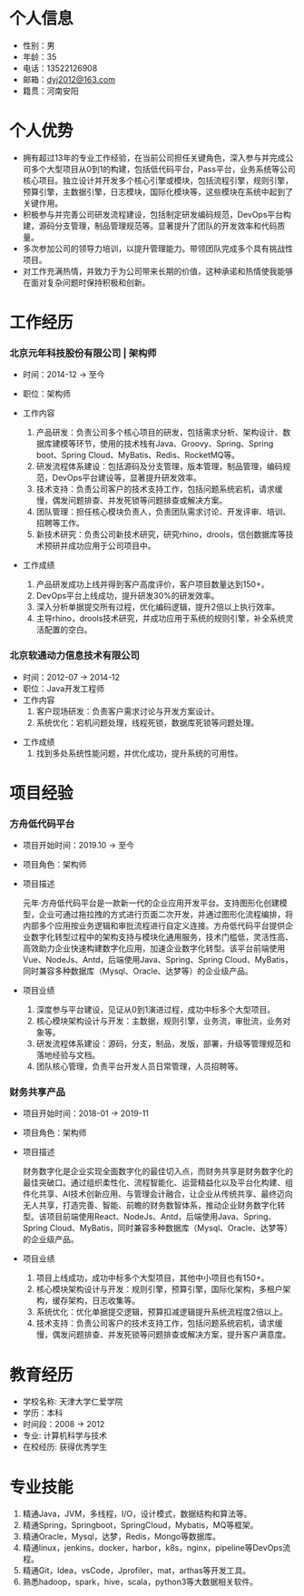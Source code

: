 # 个人信息

* 性别：男
* 年龄：35
* 电话：13522126908
* 邮箱：dyj2012@163.com
* 籍贯：河南安阳

# 个人优势

- 拥有超过13年的专业工作经验，在当前公司担任关键角色，深入参与并完成公司多个大型项目从0到1的构建，包括低代码平台，Pass平台，业务系统等公司核心项目。独立设计并开发多个核心引擎或模块，包括流程引擎，规则引擎，预算引擎，主数据引擎，日志模块，国际化模块等，这些模块在系统中起到了关键作用。
- 积极参与并完善公司研发流程建设，包括制定研发编码规范，DevOps平台构建，源码分支管理，制品管理规范等。显著提升了团队的开发效率和代码质量。
- 多次参加公司的领导力培训，以提升管理能力。带领团队完成多个具有挑战性项目。
- 对工作充满热情，并致力于为公司带来长期的价值，这种承诺和热情使我能够在面对复杂问题时保持积极和创新。

# 工作经历

### 北京元年科技股份有限公司 | 架构师

- 时间：2014-12 -> 至今
- 职位：架构师
- 工作内容

  1. 产品研发：负责公司多个核心项目的研发，包括需求分析、架构设计、数据库建模等环节，使用的技术栈有Java、Groovy、Spring、Spring boot、Spring Cloud、MyBatis、Redis、RocketMQ等。
  2. 研发流程体系建设：包括源码及分支管理，版本管理，制品管理，编码规范，DevOps平台建设等，显著提升研发效率。
  3. 技术支持：负责公司客户的技术支持工作，包括问题系统宕机，请求缓慢，偶发问题排查、并发死锁等问题排查或解决方案。
  4. 团队管理：担任核心模块负责人，负责团队需求讨论、开发评审、培训、招聘等工作。
  5. 新技术研究：负责公司新技术研究，研究rhino，drools，信创数据库等技术预研并成功应用于公司项目中。
- 工作成绩

  1. 产品研发成功上线并得到客户高度评价，客户项目数量达到150+。
  2. DevOps平台上线成功，提升研发30%的研发效率。
  3. 深入分析单据提交所有过程，优化编码逻辑，提升2倍以上执行效率。
  4. 主导rhino，drools技术研究，并成功应用于系统的规则引擎，补全系统灵活配置的空白。

### 北京软通动力信息技术有限公司

- 时间：2012-07 -> 2014-12
- 职位：Java开发工程师
- 工作内容
  1. 客户现场研发：负责客户需求讨论与开发方案设计。
  2. 系统优化：宕机问题处理，线程死锁，数据库死锁等问题处理。

* 工作成绩
  1. 找到多处系统性能问题，并优化成功，提升系统的可用性。

# 项目经验

### 方舟低代码平台

* 项目开始时间：2019.10 -> 至今
* 项目角色：架构师
* 项目描述

  元年·方舟低代码平台是一款新一代的企业应用开发平台。支持图形化创建模型，企业可通过拖拉拽的方式进行页面二次开发，并通过图形化流程编排，将内部多个应用按业务逻辑和审批流程进行自定义连接。方舟低代码平台提供企业数字化转型过程中的架构支持与模块化通用服务，技术门槛低，灵活性高、高效助力企业快速构建数字化应用，加速企业数字化转型。该平台前端使用Vue、NodeJs、Antd，后端使用Java、Spring、Spring Cloud、MyBatis，同时兼容多种数据库（Mysql、Oracle、达梦等）的企业级产品。
* 项目业绩

  1. 深度参与平台建设，见证从0到1演进过程，成功中标多个大型项目。
  2. 核心模块架构设计与开发：主数据，规则引擎，业务流，审批流，业务对象等。
  3. 研发流程体系建设：源码，分支，制品，发版，部署，升级等管理规范和落地经验与文档。
  4. 团队核心管理，负责平台开发人员日常管理，人员招聘等。

### 财务共享产品

* 项目开始时间：2018-01 -> 2019-11
* 项目角色：架构师
* 项目描述

  财务数字化是企业实现全面数字化的最佳切入点，而财务共享是财务数字化的最佳突破口。通过组织柔性化、流程智能化、运营精益化以及平台化构建、组件化共享、AI技术创新应用、与管理会计融合，让企业从传统共享、最终迈向无人共享，打造完善、智能、前瞻的财务数智体系，推动企业财务数字化转型。该项目前端使用React、NodeJs、Antd，后端使用Java、Spring、Spring Cloud、MyBatis，同时兼容多种数据库（Mysql、Oracle、达梦等）的企业级产品。
* 项目业绩

  1. 项目上线成功，成功中标多个大型项目，其他中小项目也有150+。
  2. 核心模块架构设计与开发：规则引擎，预算引擎，国际化架构，多租户架构，缓存架构，日志收集等。
  3. 系统优化：优化单据提交逻辑，预算扣减逻辑提升系统流程度2倍以上。
  4. 技术支持：负责公司客户的技术支持工作，包括问题系统宕机，请求缓慢，偶发问题排查、并发死锁等问题排查或解决方案，提升客户满意度。


# 教育经历

* 学校名称: 天津大学仁爱学院
* 学历：本科
* 时间段：2008 -> 2012
* 专业: 计算机科学与技术
* 在校经历: 获得优秀学生

# 专业技能

1. 精通Java，JVM，多线程，I/O，设计模式，数据结构和算法等。
2. 精通Spring，Springboot，SpringCloud，Mybatis，MQ等框架。
3. 精通Oracle，Mysql，达梦，Redis，Mongo等数据库。
4. 精通linux，jenkins，docker，harbor，k8s，nginx，pipeline等DevOps流程。
5. 精通Git，Idea，vsCode，Jprofiler，mat，arthas等开发工具。
6. 熟悉hadoop，spark，hive，scala，python3等大数据相关软件。
